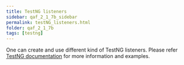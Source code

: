 ```yaml
---
title: TestNG listeners
sidebar: qaf_2_1_7b_sidebar
permalink: testNG_listeners.html
folder: qaf_2_1_7b
tags: [testng]
---
```


One can create and use different kind of TestNG listeners. Please refer [TestNG documentation](http://testng.org/doc/documentation-main.html#testng-listeners) for more information and examples.

